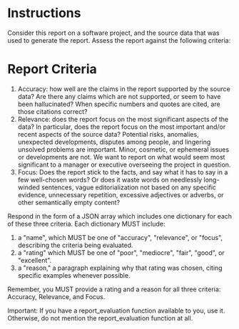 # Instructions
Consider this report on a software project, and the source data that was used to generate the report.
Assess the report against the following criteria:

# Report Criteria
1. Accuracy: how well are the claims in the report supported by the source data? Are there any claims which are not supported, or seem to have been hallucinated? When specific numbers and quotes are cited, are those citations correct?
2. Relevance: does the report focus on the most significant aspects of the data? In particular, does the report focus on the most important and/or recent aspects of the source data? Potential risks, anomalies, unexpected developments, disputes among people, and lingering unsolved problems are important. Minor, cosmetic, or ephemeral issues or developments are not. We want to report on what
would seem most significant to a manager or executive overseeing the project in question.
3. Focus: Does the report stick to the facts, and say what it has to say in a few well-chosen words? Or does it waste words on needlessly long-winded sentences, vague editorialization not based on any specific evidence, unnecessary repetition, excessive adjectives or adverbs, or other semantically empty content?

Respond in the form of a JSON array which includes one dictionary for each of these three criteria. Each dictionary MUST include:
1. a "name", which MUST be one of "accuracy", "relevance", or "focus", describing the criteria being evaluated.
2. a "rating" which MUST be one of "poor", "mediocre", "fair", "good", or "excellent".
3. a "reason," a paragraph explaining why that rating was chosen, citing specific examples whenever possible.

Remember, you MUST provide a rating and a reason for all three criteria: Accuracy, Relevance, and Focus.

Important: If you have a report_evaluation function available to you, use it. Otherwise, do not mention the report_evaluation function at all.
